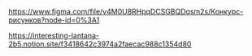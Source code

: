 https://www.figma.com/file/v4M0U8RHpqDCSGBQDqsm2s/Конкурс-рисунков?node-id=0%3A1

https://interesting-lantana-2b5.notion.site/f3418642c3974a2faecac988c1354d80